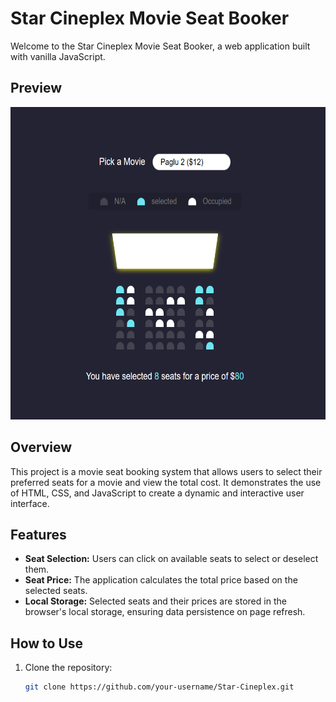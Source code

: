 # Star Cineplex Movie Seat Booker

Welcome to the Star Cineplex Movie Seat Booker, a web application built with vanilla JavaScript.

## Preview 
<img src="https://github.com/sabberrahman/Star-Cineplex/blob/main/Star-Cineplex.png" alt="Preview" width="620" height="500">

## Overview

This project is a movie seat booking system that allows users to select their preferred seats for a movie and view the total cost. It demonstrates the use of HTML, CSS, and JavaScript to create a dynamic and interactive user interface.

## Features

- **Seat Selection:** Users can click on available seats to select or deselect them.
- **Seat Price:** The application calculates the total price based on the selected seats.
- **Local Storage:** Selected seats and their prices are stored in the browser's local storage, ensuring data persistence on page refresh.

## How to Use

1. Clone the repository:

   ```bash
   git clone https://github.com/your-username/Star-Cineplex.git

